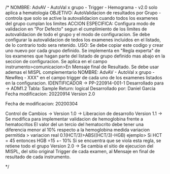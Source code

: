 /* 
NOMBRE: AdvAV - AutoVal x grupo - Trigger - Hemograma - v2.0 solo aplica a hematologia
OBJETIVO: AutoValidacion de resultados por Grupo - controla que solo se active la autovalidacion cuando todos los examenes del grupo cumplan los limites
ACCION ESPECIFICA: Configura modo de validacion en "Por Defecto" segun el cumplimiento de los limites de autovalidacion de todo el grupo y el modo de configuracion. Se debe configurar la autovalidacion de tedos los examenes incluidos en el listado, de lo contrario todo sera retenido.
USO: Se debe copiar este codigo y crear uno nuevo por cada grupo definido. Se implementa en "Regla experta" de los examenes que hagan parte del listado de grupo definido mas abajo en la seccion de configuracion.
Se aplica en el campo instrumento>comunicacion>En Mensaje final de Resultado.
Se debe usar ademas el MISPL complementario NOMBRE: AdvAV - AutoVal x grupo - NewReq - XXX" en el campo trigger de cada uno de los examenes listados en la configuracion.
IDENTIFICADOR -> PP-220914-001-1
Desarrollado para -> ADM1.2
Tabla: Sample
Return: logical
Desarrollado por: Daniel Garcia 
Fecha modificacion: 20220914
Version 2.0

Fecha de modificacion: 20200304

				

Control de Cambios ->
Version 1.0 -> Liberacion de desarrollo
Version 1.1 -> Se modifica para implementar validacion de hemoglobina frente a hematocritos
				El valor del un tercio del hematocrito debe tener una diferencia menor al 10% respecto a la hemoglobina medida 
				variacion permitida > variacion real
                0.1(HCT/3)>ABS((HCT/3)-HGB)
				ejemplo> 
				Si HCT = 45
				entonces HGB =15 +- 10%
Si se encuentra que se viola esta regla, se retiene todo el grupo
Version 2.0 -> Se cambia el sitio de ejecucion del MISPL, del sitio original Trigger de cada examen, al Mensaje en final de resultado de cada instrumento.

*/